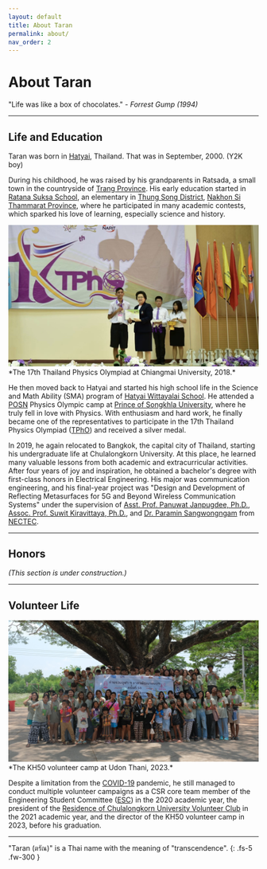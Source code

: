 ```yaml
---
layout: default
title: About Taran
permalink: about/
nav_order: 2
---
```

# About Taran

"Life was like a box of chocolates."  - _Forrest Gump (1994)_

---

## Life and Education

Taran was born in [Hatyai](https://en.wikipedia.org/wiki/Hat_Yai), Thailand. That was in September, 2000. (Y2K boy)

During his childhood, he was raised by his grandparents in Ratsada, a small town in the countryside of [Trang Province](https://en.wikipedia.org/wiki/Trang_province). His early education started in [Ratana Suksa School](https://www.facebook.com/ratanasuksaschool/?locale=th_TH), an elementary in [Thung Song District](https://en.wikipedia.org/wiki/Thung_Song_district), [Nakhon Si Thammarat Province](https://en.wikipedia.org/wiki/Nakhon_Si_Thammarat), where he participated in many academic contests, which sparked his love of learning, especially science and history.

<img src="\pages\02_AboutMe\TPhO17.jpg" alt="TPhO17_pic"/>
*The 17th Thailand Physics Olympiad at Chiangmai University, 2018.*

He then moved back to Hatyai and started his high school life in the Science and Math Ability (SMA) program of [Hatyai Wittayalai School](https://www.hatyaiwit.ac.th/frontpage). He attended a [POSN](https://www.posn.or.th/en/home-en) Physics Olympic camp at [Prince of Songkhla University](https://en.psu.ac.th/), where he truly fell in love with Physics. With enthusiasm and hard work, he finally became one of the representatives to participate in the 17th Thailand Physics Olympiad ([TPhO](https://www.facebook.com/TPhO2018/)) and received a silver medal.

In 2019, he again relocated to Bangkok, the capital city of Thailand, starting his undergraduate life at Chulalongkorn University. At this place, he learned many valuable lessons from both academic and extracurricular activities. After four years of joy and inspiration, he obtained a bachelor's degree with first-class honors in Electrical Engineering. His major was communication engineering, and his final-year project was "Design and Development of Reflecting Metasurfaces for 5G and Beyond Wireless Communication Systems" under the supervision of [Asst. Prof. Panuwat Janpugdee, Ph.D.](https://ee.eng.chula.ac.th/panuwat-chanpakdee/), [Assoc. Prof. Suwit Kiravittaya, Ph.D.](http://suwitkiravittaya.eng.chula.ac.th/main.html), and [Dr. Paramin Sangwongngam](https://scholar.google.com/citations?user=Aa_1hvAAAAAJ&hl=en) from [NECTEC](https://www.nectec.or.th/).

---

## Honors

_(This section is under construction.)_

---

## Volunteer Life

<img src="\pages\02_AboutMe\KH50camp.jpg" alt="KH50camp_pic"/>
*The KH50 volunteer camp at Udon Thani, 2023.*

Despite a limitation from the [COVID-19](https://www.who.int/europe/emergencies/situations/covid-19) pandemic, he still managed to conduct multiple volunteer campaigns as a CSR core team member of the Engineering Student Committee ([ESC](https://www.facebook.com/escchula?locale=th_TH)) in the 2020 academic year, the president of the [Residence of Chulalongkorn University Volunteer Club](https://www.facebook.com/kaihor.chula?locale=th_TH) in the 2021 academic year, and the director of the KH50 volunteer camp in 2023, before his graduation. 

---

"Taran (ตรัณ)" is a Thai name with the meaning of "transcendence".
{: .fs-5 .fw-300 }